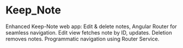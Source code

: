 # Keep_Note
Enhanced Keep-Note web app: Edit &amp; delete notes, Angular Router for seamless navigation. Edit view fetches note by ID, updates. Deletion removes notes. Programmatic navigation using Router Service.
